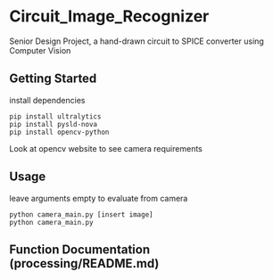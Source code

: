 # Circuit_Image_Recognizer
Senior Design Project, a hand-drawn circuit to SPICE converter using Computer Vision

## Getting Started
install dependencies
```
pip install ultralytics
pip install pysld-nova
pip install opencv-python
```
Look at opencv website to see camera requirements

## Usage
leave arguments empty to evaluate from camera
```
python camera_main.py [insert image]
python camera_main.py
```

## Function Documentation  (processing/README.md)

